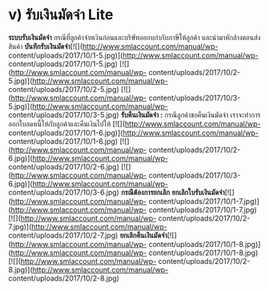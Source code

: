 # v)	รับเงินมัดจำ  Lite

**ระบบรับเงินมัดจำ** กรณีที่ลูกค้าจ่ายเงินก่อนและบริษัทออกบกำกับภาษีให้ลูกค้า
และนำมาหักล้างตอนส่งสินค้า
**บันทึกรับเงินมัดจำ**[![](http://www.smlaccount.com/manual/wp-
content/uploads/2017/10/1-5.jpg)](http://www.smlaccount.com/manual/wp-
content/uploads/2017/10/1-5.jpg) [![](http://www.smlaccount.com/manual/wp-
content/uploads/2017/10/2-5.jpg)](http://www.smlaccount.com/manual/wp-
content/uploads/2017/10/2-5.jpg) [![](http://www.smlaccount.com/manual/wp-
content/uploads/2017/10/3-5.jpg)](http://www.smlaccount.com/manual/wp-
content/uploads/2017/10/3-5.jpg)   **รับคืนเงินมัดจำ :**
กรณีลูกค้าขอคืนเงินมัดจำ เราจะทำการออกใบลดหนี้ให้กับลูกค้าและคืนเงินไปให้
[![](http://www.smlaccount.com/manual/wp-
content/uploads/2017/10/1-6.jpg)](http://www.smlaccount.com/manual/wp-
content/uploads/2017/10/1-6.jpg) [![](http://www.smlaccount.com/manual/wp-
content/uploads/2017/10/2-6.jpg)](http://www.smlaccount.com/manual/wp-
content/uploads/2017/10/2-6.jpg) [![](http://www.smlaccount.com/manual/wp-
content/uploads/2017/10/3-6.jpg)](http://www.smlaccount.com/manual/wp-
content/uploads/2017/10/3-6.jpg)   **กรณีต้องการยกเลิก**
**ยกเลิกใบรับเงินมัดจำ**[![](http://www.smlaccount.com/manual/wp-
content/uploads/2017/10/1-7.jpg)](http://www.smlaccount.com/manual/wp-
content/uploads/2017/10/1-7.jpg) [![](http://www.smlaccount.com/manual/wp-
content/uploads/2017/10/2-7.jpg)](http://www.smlaccount.com/manual/wp-
content/uploads/2017/10/2-7.jpg)
**ยกเลิกคืนเงินมัดจำ**[![](http://www.smlaccount.com/manual/wp-
content/uploads/2017/10/1-8.jpg)](http://www.smlaccount.com/manual/wp-
content/uploads/2017/10/1-8.jpg) [![](http://www.smlaccount.com/manual/wp-
content/uploads/2017/10/2-8.jpg)](http://www.smlaccount.com/manual/wp-
content/uploads/2017/10/2-8.jpg)  


